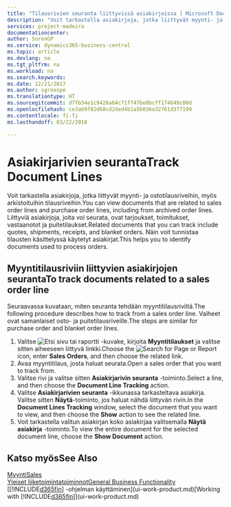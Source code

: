 ```yaml
---
title: "Tilausrivien seuranta liittyvissä asiakirjoissa | Microsoft Docs"
description: "Voit tarkastella asiakirjoja, jotka liittyvät myynti- ja ostotilausriveihin, myös arkistoituihin tilausriveihin. Liittyviä asiakirjoja, joita voi seurata, ovat tarjoukset, toimitukset, vastaanotot ja puitetilaukset. Näin voit tunnistaa tilausten käsittelyssä käytetyt asiakirjat."
services: project-madeira
documentationcenter: 
author: SorenGP
ms.service: dynamics365-business-central
ms.topic: article
ms.devlang: na
ms.tgt_pltfrm: na
ms.workload: na
ms.search.keywords: 
ms.date: 12/21/2017
ms.author: sgroespe
ms.translationtype: HT
ms.sourcegitcommit: d7fb34e1c9428a64c71ff47be8bcff174649c00d
ms.openlocfilehash: ce3a69f82d68cd2ded4b1a5b036a32761d377199
ms.contentlocale: fi-fi
ms.lasthandoff: 03/22/2018

---
```

# <a name="track-document-lines"></a><span data-ttu-id="81f3d-105">Asiakirjarivien seuranta</span><span class="sxs-lookup"><span data-stu-id="81f3d-105">Track Document Lines</span></span>
<span data-ttu-id="81f3d-106">Voit tarkastella asiakirjoja, jotka liittyvät myynti- ja ostotilausriveihin, myös arkistoituihin tilausriveihin.</span><span class="sxs-lookup"><span data-stu-id="81f3d-106">You can view documents that are related to sales order lines and purchase order lines, including from archived order lines.</span></span> <span data-ttu-id="81f3d-107">Liittyviä asiakirjoja, joita voi seurata, ovat tarjoukset, toimitukset, vastaanotot ja puitetilaukset.</span><span class="sxs-lookup"><span data-stu-id="81f3d-107">Related documents that you can track include quotes, shipments, receipts, and blanket orders.</span></span> <span data-ttu-id="81f3d-108">Näin voit tunnistaa tilausten käsittelyssä käytetyt asiakirjat.</span><span class="sxs-lookup"><span data-stu-id="81f3d-108">This helps you to identify documents used to process orders.</span></span>  

## <a name="to-track-documents-related-to-a-sales-order-line"></a><span data-ttu-id="81f3d-109">Myyntitilausriviin liittyvien asiakirjojen seuranta</span><span class="sxs-lookup"><span data-stu-id="81f3d-109">To track documents related to a sales order line</span></span>
<span data-ttu-id="81f3d-110">Seuraavassa kuvataan, miten seuranta tehdään myyntitilausriviltä.</span><span class="sxs-lookup"><span data-stu-id="81f3d-110">The following procedure describes how to track from a sales order line.</span></span> <span data-ttu-id="81f3d-111">Vaiheet ovat samanlaiset osto- ja puitetilausriveille.</span><span class="sxs-lookup"><span data-stu-id="81f3d-111">The steps are similar for purchase order and blanket order lines.</span></span>

1.  <span data-ttu-id="81f3d-112">Valitse ![Etsi sivu tai raportti](media/ui-search/search_small.png "Etsi sivu tai raportti -kuvake") -kuvake, kirjoita **Myyntitilaukset** ja valitse sitten aiheeseen liittyvä linkki.</span><span class="sxs-lookup"><span data-stu-id="81f3d-112">Choose the ![Search for Page or Report](media/ui-search/search_small.png "Search for Page or Report icon") icon, enter **Sales Orders**, and then choose the related link.</span></span>  
2.  <span data-ttu-id="81f3d-113">Avaa myyntitilaus, josta haluat seurata.</span><span class="sxs-lookup"><span data-stu-id="81f3d-113">Open a sales order that you want to track from.</span></span>  
3.  <span data-ttu-id="81f3d-114">Valitse rivi ja valitse sitten **Asiakirjarivin seuranta** -toiminto.</span><span class="sxs-lookup"><span data-stu-id="81f3d-114">Select a line, and then choose the **Document Line Tracking** action.</span></span>
4. <span data-ttu-id="81f3d-115">Valitse **Asiakirjarivien seuranta** -ikkunassa tarkasteltava asiakirja. Valitse sitten **Näytä**-toiminto, jos haluat nähdä liittyvän rivin.</span><span class="sxs-lookup"><span data-stu-id="81f3d-115">In the **Document Lines Tracking** window, select the document that you want to view, and then choose the **Show** action to see the related line.</span></span>
5. <span data-ttu-id="81f3d-116">Voit tarkastella valitun asiakirjan koko asiakirjaa valitsemalla **Näytä asiakirja** -toiminto.</span><span class="sxs-lookup"><span data-stu-id="81f3d-116">To view the entire document for the selected document line, choose the **Show Document** action.</span></span>

## <a name="see-also"></a><span data-ttu-id="81f3d-117">Katso myös</span><span class="sxs-lookup"><span data-stu-id="81f3d-117">See Also</span></span>
[<span data-ttu-id="81f3d-118">Myynti</span><span class="sxs-lookup"><span data-stu-id="81f3d-118">Sales</span></span>](sales-manage-sales.md)  
[<span data-ttu-id="81f3d-119">Yleiset liiketoimintatoiminnot</span><span class="sxs-lookup"><span data-stu-id="81f3d-119">General Business Functionality</span></span>](ui-across-business-areas.md)  
<span data-ttu-id="81f3d-120">[[!INCLUDE[d365fin](includes/d365fin_md.md)] -ohjelman käyttäminen](ui-work-product.md)</span><span class="sxs-lookup"><span data-stu-id="81f3d-120">[Working with [!INCLUDE[d365fin](includes/d365fin_md.md)]](ui-work-product.md)</span></span>

